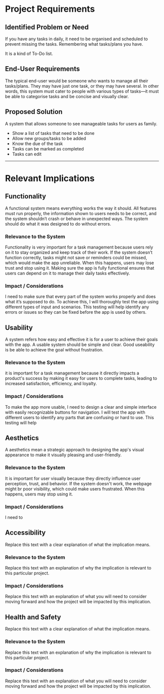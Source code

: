 # Project Requirements

## Identified Problem or Need

If you have any tasks in daily, it need to be organised and scheduled to prevent missing the tasks. Remembering what tasks/plans you have.

It is a kind of To-Do list.

## End-User Requirements

The typical end-user would be someone who wants to manage all their tasks/plans. They may have just one task, or they may have several. In other words, this system must cater to people with various types of tasks—it must be able to categorise tasks and be concise and visually clear.


## Proposed Solution
A system that allows someone to see manageable tasks for users as family.

- Show a list of tasks that need to be done
- Allow new groups/tasks to be added
- Know the due of the task
- Tasks can be marked as completed
- Tasks can edit

---

# Relevant Implications

## Functionality

A functional system means everything works the way it should. All features must run properly, the information shown to users needs to be correct, and the system shouldn’t crash or behave in unexpected ways. The system should do what it was designed to do without errors.

### Relevance to the System

Functionality is very important for a task management because users rely on it to stay organized and keep track of their work. If the system doesn’t function correctly, tasks might not save or reminders could be missed, which would make the app unreliable. When this happens, users may lose trust and stop using it. Making sure the app is fully functional ensures that users can depend on it to manage their daily tasks effectively.

### Impact / Considerations

I need to make sure that every part of the system works properly and does what it’s supposed to do. To achieve this, I will thoroughly test the app using different types of input and scenarios. This testing will help identify any errors or issues so they can be fixed before the app is used by others.


## Usability

A system refers how easy and effective it is for a user to achieve their goals with the app. A usable system should be simple and clear. Good useability is be able to achieve the goal without frustration.

### Relevance to the System

it is important for a task management because it directly impacts a product's success by making it easy for users to complete tasks, leading to increased satisfaction, efficiency, and loyalty. 

### Impact / Considerations

To make the app more usable, I need to design a clear and simple interface with easily recognizable buttons for navigation. I will test the app with different users to identify any parts that are confusing or hard to use. This testing will help 



## Aesthetics

A aesthetics mean a strategic approach to designing the app's visual appearance to make it visually pleasing and user-friendly. 

### Relevance to the System

It is important for user visually because they directly influence user perception, trust, and behavior. If the system doesn't work, the webpage might br poor visibility, which could make users frustrated. When this happens, users may stop using it.

### Impact / Considerations

I need to 



## Accessibility

Replace this text with a clear explanation of what the implication means.

### Relevance to the System

Replace this text with an explanation of why the implication is relevant to this particular project.

### Impact / Considerations

Replace this text with an explanation of what you will need to consider moving forward and how the project will be impacted by this implication.



## Health and Safety

Replace this text with a clear explanation of what the implication means.

### Relevance to the System

Replace this text with an explanation of why the implication is relevant to this particular project.

### Impact / Considerations

Replace this text with an explanation of what you will need to consider moving forward and how the project will be impacted by this implication.


